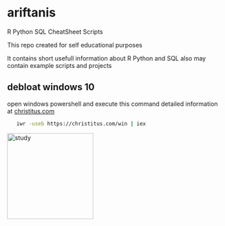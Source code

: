 # ariftanis
R Python SQL CheatSheet Scripts

This repo created for self educational purposes

It contains short usefull information about R Python and SQL also may contain example scripts and projects

## debloat windows 10
open windows powershell and execute this command
detailed information at [christitus.com](https://christitus.com/debloat-windows-10-2020/)

```bash
   iwr -useb https://christitus.com/win | iex
  ```

<img src="https://c7.alamy.com/comp/WK9XY3/student-girl-studying-at-school-WK9XY3.jpg" alt="study" width="200"/>


